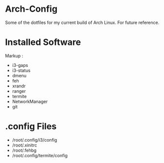 # Arch-Config
Some of the dotfiles for my current build of Arch Linux. For future reference.

# Installed Software
Markup :
  * i3-gaps
  * i3-status
  * dmenu
  * feh
  * xrandr
  * ranger
  * termite
  * NetworkManager
  * git
 
# .config Files
  * /root/.config/i3/config
  * /root/.xinitrc
  * /root/.fehbg
  * /root/.config/termite/config
